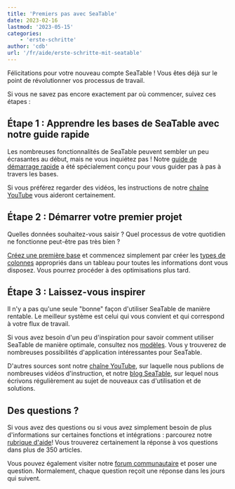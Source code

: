 ```yaml
---
title: 'Premiers pas avec SeaTable'
date: 2023-02-16
lastmod: '2023-05-15'
categories:
    - 'erste-schritte'
author: 'cdb'
url: '/fr/aide/erste-schritte-mit-seatable'
---
```


Félicitations pour votre nouveau compte SeaTable ! Vous êtes déjà sur le point de révolutionner vos processus de travail.

Si vous ne savez pas encore exactement par où commencer, suivez ces étapes :

## Étape 1 : Apprendre les bases de SeaTable avec notre guide rapide

Les nombreuses fonctionnalités de SeaTable peuvent sembler un peu écrasantes au début, mais ne vous inquiétez pas ! Notre [guide de démarrage rapide](https://seatable.io/fr/guide-rapide/) a été spécialement conçu pour vous guider pas à pas à travers les bases.

Si vous préférez regarder des vidéos, les instructions de notre [chaîne YouTube](https://www.youtube.com/seatable) vous aideront certainement.

## Étape 2 : Démarrer votre premier projet

Quelles données souhaitez-vous saisir ? Quel processus de votre quotidien ne fonctionne peut-être pas très bien ?

[Créez une première base](https://seatable.io/fr/docs/arbeiten-mit-bases/eine-neue-base-erstellen/) et commencez simplement par créer les [types de colonnes](https://seatable.io/fr/docs/arbeiten-mit-spalten/uebersicht-alle-spaltentypen/) appropriés dans un tableau pour toutes les informations dont vous disposez. Vous pourrez procéder à des optimisations plus tard.

## Étape 3 : Laissez-vous inspirer

Il n'y a pas qu'une seule "bonne" façon d'utiliser SeaTable de manière rentable. Le meilleur système est celui qui vous convient et qui correspond à votre flux de travail.

Si vous avez besoin d'un peu d'inspiration pour savoir comment utiliser SeaTable de manière optimale, consultez nos [modèles](https://seatable.io/fr/modeles/). Vous y trouverez de nombreuses possibilités d'application intéressantes pour SeaTable.

D'autres sources sont notre [chaîne YouTube](https://www.youtube.com/seatable), sur laquelle nous publions de nombreuses vidéos d'instruction, et notre [blog SeaTable](/fr/blog/), sur lequel nous écrivons régulièrement au sujet de nouveaux cas d'utilisation et de solutions.

## Des questions ?

Si vous avez des questions ou si vous avez simplement besoin de plus d'informations sur certaines fonctions et intégrations : parcourez notre [rubrique d'aide](https://seatable.io/fr/docs/)! Vous trouverez certainement la réponse à vos questions dans plus de 350 articles.

Vous pouvez également visiter notre [forum communautaire](https://forum.seatable.io) et poser une question. Normalement, chaque question reçoit une réponse dans les jours qui suivent.
